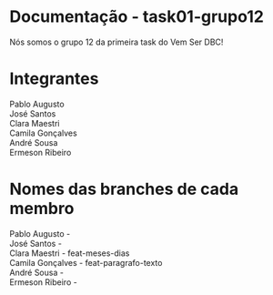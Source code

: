 # Documentação - task01-grupo12

Nós somos o grupo 12 da primeira task do Vem Ser DBC!

# Integrantes

Pablo Augusto
<br/>
José Santos
<br/>
Clara Maestri
<br/>
Camila Gonçalves
<br/>
André Sousa
<br/>
Ermeson Ribeiro

# Nomes das branches de cada membro

Pablo Augusto -
<br/>
José Santos -
<br/>
Clara Maestri - feat-meses-dias
<br/>
Camila Gonçalves - feat-paragrafo-texto
<br/>
André Sousa -
<br/>
Ermeson Ribeiro -
